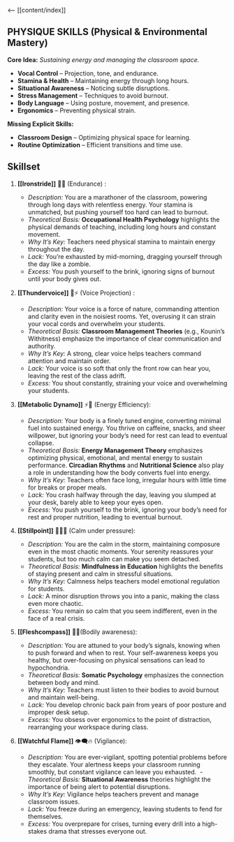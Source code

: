 <-- [[content/index]]
## **PHYSIQUE SKILLS (Physical & Environmental Mastery)**

**Core Idea:** _Sustaining energy and managing the classroom space._

- **Vocal Control** – Projection, tone, and endurance.
- **Stamina & Health** – Maintaining energy through long hours.
- **Situational Awareness** – Noticing subtle disruptions.
- **Stress Management** – Techniques to avoid burnout.
- **Body Language** – Using posture, movement, and presence.
- **Ergonomics** – Preventing physical strain.

**Missing Explicit Skills:**

- **Classroom Design** – Optimizing physical space for learning.
- **Routine Optimization** – Efficient transitions and time use.

## **Skillset**

1. **[[Ironstride]]** 🦿🔥 (Endurance) :  
	- *Description:* You are a marathoner of the classroom, powering through long days with relentless energy. Your stamina is unmatched, but pushing yourself too hard can lead to burnout.
	- _Theoretical Basis:_ **Occupational Health Psychology** highlights the physical demands of teaching, including long hours and constant movement.
    - _Why It’s Key:_ Teachers need physical stamina to maintain energy throughout the day.
    - _Lack:_ You’re exhausted by mid-morning, dragging yourself through the day like a zombie.
    - _Excess:_ You push yourself to the brink, ignoring signs of burnout until your body gives out.

2. **[[Thundervoice]]** 📣⚡ (Voice Projection) :  
    - *Description:* Your voice is a force of nature, commanding attention and clarity even in the noisiest rooms. Yet, overusing it can strain your vocal cords and overwhelm your students.
    - _Theoretical Basis:_ **Classroom Management Theories** (e.g., Kounin’s Withitness) emphasize the importance of clear communication and authority.
    - _Why It’s Key:_ A strong, clear voice helps teachers command attention and maintain order.
    - _Lack:_ Your voice is so soft that only the front row can hear you, leaving the rest of the class adrift.
    - _Excess:_ You shout constantly, straining your voice and overwhelming your students.
    
3.  **[[Metabolic Dynamo]]** ⚡🍵 (Energy Efficiency):
	- *Description*: Your body is a finely tuned engine, converting minimal fuel into sustained energy. You thrive on caffeine, snacks, and sheer willpower, but ignoring your body’s need for rest can lead to eventual collapse.
	- _Theoretical Basis:_ **Energy Management Theory** emphasizes optimizing physical, emotional, and mental energy to sustain performance. **Circadian Rhythms** and **Nutritional Science** also play a role in understanding how the body converts fuel into energy.
	- _Why It’s Key:_ Teachers often face long, irregular hours with little time for breaks or proper meals. 
	- _Lack:_ You crash halfway through the day, leaving you slumped at your desk, barely able to keep your eyes open.
	- _Excess:_ You push yourself to the brink, ignoring your body’s need for rest and proper nutrition, leading to eventual burnout.
	
4. **[[Stillpoint]]** 🧘‍♂️🌊 (Calm under pressure):
    - *Description:* You are the calm in the storm, maintaining composure even in the most chaotic moments. Your serenity reassures your students, but too much calm can make you seem detached.
    - _Theoretical Basis:_ **Mindfulness in Education** highlights the benefits of staying present and calm in stressful situations.
    - _Why It’s Key:_ Calmness helps teachers model emotional regulation for students.
    - _Lack:_ A minor disruption throws you into a panic, making the class even more chaotic.
    - _Excess:_ You remain so calm that you seem indifferent, even in the face of a real crisis.
    
5. **[[Fleshcompass]]** 🧭🦵(Bodily awareness): 
    - *Description:* You are attuned to your body’s signals, knowing when to push forward and when to rest. Your self-awareness keeps you healthy, but over-focusing on physical sensations can lead to hypochondria.
    - _Theoretical Basis:_ **Somatic Psychology** emphasizes the connection between body and mind.
    - _Why It’s Key:_ Teachers must listen to their bodies to avoid burnout and maintain well-being.
    - _Lack:_ You develop chronic back pain from years of poor posture and improper desk setup.
    - _Excess:_ You obsess over ergonomics to the point of distraction, rearranging your workspace during class.
    
6. **[[Watchful Flame]]** 👁️‍🗨️🔥 (Vigilance):  
    -  *Description:* You are ever-vigilant, spotting potential problems before they escalate. Your alertness keeps your classroom running smoothly, but constant vigilance can leave you exhausted.
     - _Theoretical Basis:_ **Situational Awareness** theories highlight the importance of being alert to potential disruptions.
    - _Why It’s Key:_ Vigilance helps teachers prevent and manage classroom issues.
    - _Lack:_ You freeze during an emergency, leaving students to fend for themselves.
    - _Excess:_ You overprepare for crises, turning every drill into a high-stakes drama that stresses everyone out.

